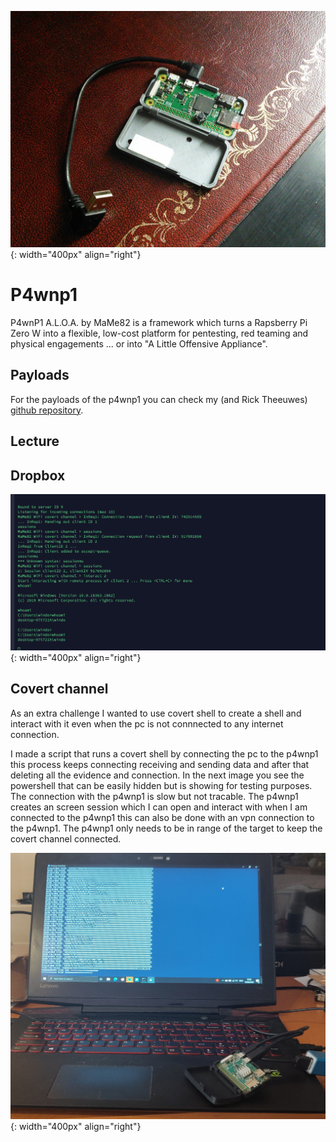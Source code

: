 ![p4wnp1](images/p4wnp1.jpg){: width="400px" align="right"}
# P4wnp1
P4wnP1 A.L.O.A. by MaMe82 is a framework which turns a Rapsberry Pi Zero W into a flexible, low-cost platform for pentesting, red teaming and physical engagements ... or into "A Little Offensive Appliance".


## Payloads
For the payloads of the p4wnp1 you can check my (and Rick Theeuwes) [github repository](https://github.com/Riqky/Payloads).

## Lecture


## Dropbox

![Covert channel shell](images/covertshell.png){: width="400px" align="right"}
## Covert channel
As an extra challenge I wanted to use covert shell to create a shell and interact with it even when the pc is not connnected to any internet connection.

I made a script that runs a covert shell by connecting the pc to the p4wnp1 this process keeps connecting receiving and sending data and after that deleting all the evidence and connection. In the next image you see the powershell that can  be easily hidden but is showing for testing purposes. The connection with the p4wnp1 is slow but not tracable. The p4wnp1 creates an screen session which I can open and interact with when I am connected to the p4wnp1 this can also be done with an vpn connection to the p4wnp1. The p4wnp1 only needs to be in range of the target to keep the covert channel connected.

![p4wnp1 result](images/p4wnp1result.jpg){: width="400px" align="right"}



